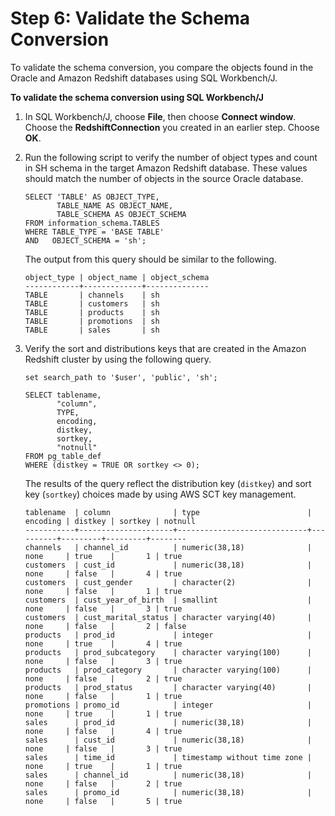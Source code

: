 # Step 6: Validate the Schema Conversion<a name="CHAP_RDSOracle2Redshift.Steps.ValidateSchemaConversion"></a>

To validate the schema conversion, you compare the objects found in the Oracle and Amazon Redshift databases using SQL Workbench/J\.

**To validate the schema conversion using SQL Workbench/J**

1. In SQL Workbench/J, choose **File**, then choose **Connect window**\. Choose the **RedshiftConnection** you created in an earlier step\. Choose **OK**\.

1. Run the following script to verify the number of object types and count in SH schema in the target Amazon Redshift database\. These values should match the number of objects in the source Oracle database\.

   ```
   SELECT 'TABLE' AS OBJECT_TYPE,
          TABLE_NAME AS OBJECT_NAME,
          TABLE_SCHEMA AS OBJECT_SCHEMA
   FROM information_schema.TABLES
   WHERE TABLE_TYPE = 'BASE TABLE'
   AND   OBJECT_SCHEMA = 'sh';
   ```

   The output from this query should be similar to the following\.

   ```
   object_type | object_name | object_schema
   ------------+-------------+--------------
   TABLE       | channels    | sh           
   TABLE       | customers   | sh           
   TABLE       | products    | sh           
   TABLE       | promotions  | sh           
   TABLE       | sales       | sh
   ```

1. Verify the sort and distributions keys that are created in the Amazon Redshift cluster by using the following query\.

   ```
   set search_path to '$user', 'public', 'sh';
   
   SELECT tablename,
          "column",
          TYPE,
          encoding,
          distkey,
          sortkey,
          "notnull"
   FROM pg_table_def
   WHERE (distkey = TRUE OR sortkey <> 0);
   ```

   The results of the query reflect the distribution key \(`distkey`\) and sort key \(`sortkey`\) choices made by using AWS SCT key management\. 

   ```
   tablename  | column              | type                        | encoding | distkey | sortkey | notnull
   -----------+---------------------+-----------------------------+----------+---------+---------+--------
   channels   | channel_id          | numeric(38,18)              | none     | true    |       1 | true   
   customers  | cust_id             | numeric(38,18)              | none     | false   |       4 | true   
   customers  | cust_gender         | character(2)                | none     | false   |       1 | true   
   customers  | cust_year_of_birth  | smallint                    | none     | false   |       3 | true   
   customers  | cust_marital_status | character varying(40)       | none     | false   |       2 | false  
   products   | prod_id             | integer                     | none     | true    |       4 | true   
   products   | prod_subcategory    | character varying(100)      | none     | false   |       3 | true   
   products   | prod_category       | character varying(100)      | none     | false   |       2 | true   
   products   | prod_status         | character varying(40)       | none     | false   |       1 | true   
   promotions | promo_id            | integer                     | none     | true    |       1 | true   
   sales      | prod_id             | numeric(38,18)              | none     | false   |       4 | true   
   sales      | cust_id             | numeric(38,18)              | none     | false   |       3 | true   
   sales      | time_id             | timestamp without time zone | none     | true    |       1 | true   
   sales      | channel_id          | numeric(38,18)              | none     | false   |       2 | true   
   sales      | promo_id            | numeric(38,18)              | none     | false   |       5 | true
   ```